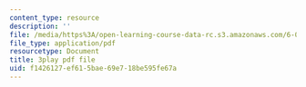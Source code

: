 ```yaml
---
content_type: resource
description: ''
file: /media/https%3A/open-learning-course-data-rc.s3.amazonaws.com/6-033-computer-system-engineering-spring-2018/f1426127ef615bae69e718be595fe67a_r2_-2KW76ec.pdf
file_type: application/pdf
resourcetype: Document
title: 3play pdf file
uid: f1426127-ef61-5bae-69e7-18be595fe67a
---
```

